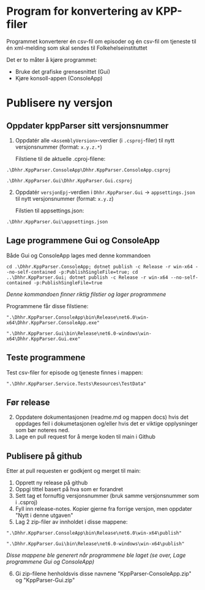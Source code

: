 # Program for konvertering av KPP-filer
Programmet konverterer én csv-fil om episoder og én csv-fil om tjeneste til én xml-melding som skal sendes til Folkehelseinstituttet

Det er to måter å kjøre programmet:
- Bruke det grafiske grensesnittet (Gui)
- Kjøre konsoll-appen (ConsoleApp)


# Publisere ny versjon

## Oppdater kppParser sitt versjonsnummer
1. Oppdatér alle `<AssemblyVersion>`-verdier (i `.csproj`-filer) til nytt versjonsnummer (format: `x.y.z.*`)

   Filstiene til de aktuelle .cproj-filene:
```
.\Dhhr.KppParser.ConsoleApp\Dhhr.KppParser.ConsoleApp.csproj
```
```
.\Dhhr.KppParser.Gui\Dhhr.KppParser.Gui.csproj
```
2. Oppdatér `versjonEpj`-verdien i `Dhhr.KppParser.Gui` &rarr; `appsettings.json` til nytt versjonsnummer (format: `x.y.z`)

   Filstien til appsettings.json:
```
.\Dhhr.KppParser.Gui\appsettings.json
```

## Lage programmene Gui og ConsoleApp
Både Gui og ConsoleApp lages med denne kommandoen
```
cd .\Dhhr.KppParser.ConsoleApp; dotnet publish -c Release -r win-x64 --no-self-contained -p:PublishSingleFile=true; cd ..\Dhhr.KppParser.Gui; dotnet publish -c Release -r win-x64 --no-self-contained -p:PublishSingleFile=true
```
_Denne kommandoen finner riktig filstier og lager programmene_

Programmene får disse filstiene:
```
".\Dhhr.KppParser.ConsoleApp\bin\Release\net6.0\win-x64\Dhhr.KppParser.ConsoleApp.exe"
```
```
".\Dhhr.KppParser.Gui\bin\Release\net6.0-windows\win-x64\Dhhr.KppParser.Gui.exe"
```

## Teste programmene
Test csv-filer for episode og tjeneste finnes i mappen:
```
".\Dhhr.KppParser.Service.Tests\Resources\TestData"
```

## Før release
2. Oppdatere dokumentasjonen (readme.md og mappen docs) hvis det oppdages feil i dokumetasjonen og/eller hvis det er viktige opplysninger som bør noteres ned.
3. Lage en pull request for å merge koden til main i Github
   

## Publisere på github
Etter at pull requesten er godkjent og merget til main:
1. Opprett ny release på github
2. Oppgi tittel basert på hva som er forandret
4. Sett tag et fornuftig versjonsnummer (bruk samme versjonsnummer som i .csproj)
5. Fyll inn release-notes. Kopier gjerne fra forrige versjon, men oppdater "Nytt i denne utgaven"
6. Lag 2 zip-filer av innholdet i disse mappene:
```
".\Dhhr.KppParser.ConsoleApp\bin\Release\net6.0\win-x64\publish"
```
```
".\Dhhr.KppParser.Gui\bin\Release\net6.0-windows\win-x64\publish"
```
  _Disse mappene ble generert når programmene ble laget (se over, Lage programmene Gui og ConsoleApp)_
  
  6. Gi zip-filene henholdsvis disse navnene "KppParser-ConsoleApp.zip" og "KppParser-Gui.zip"
  
